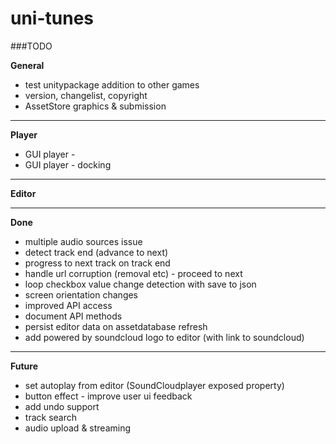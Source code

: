 uni-tunes
=========

###TODO

__General__

- test unitypackage addition to other games
- version, changelist, copyright
- AssetStore graphics & submission

---

__Player__

- GUI player - 
- GUI player - docking

---

__Editor__


---
__Done__

- multiple audio sources issue
- detect track end (advance to next)
- progress to next track on track end
- handle url corruption (removal etc) - proceed to next
- loop checkbox value change detection with save to json
- screen orientation changes
- improved API access
- document API methods
- persist editor data on assetdatabase refresh
- add powered by soundcloud logo to editor (with link to soundcloud)

---

__Future__

- set autoplay from editor (SoundCloudplayer exposed property)
- button effect - improve user ui feedback
- add undo support
- track search
- audio upload & streaming


